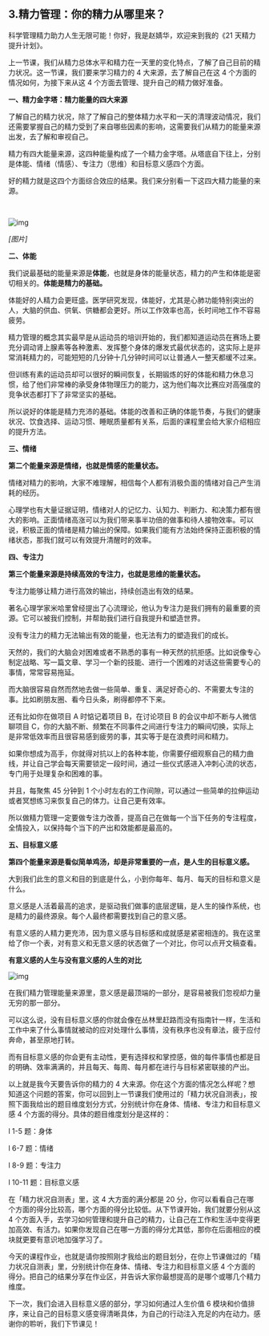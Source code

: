 ## 3.精力管理：你的精力从哪里来？
科学管理精力助力人生无限可能！你好，我是赵婧华，欢迎来到我的《21 天精力提升计划》。


上一节课，我们从精力总体水平和精力在一天里的变化特点，了解了自己目前的精力状况。这一节课，我们要来学习精力的 4 大来源，去了解自己在这 4 个方面的情况如何，为接下来从这 4 个方面去管理、提升自己的精力做好准备。


**一、精力金字塔：精力能量的四大来源**


了解自己的精力状况，除了了解自己的整体精力水平和一天的清理波动情况，我们还需要掌握自己的精力受到了来自哪些因素的影响，这需要我们从精力的能量来源出发，去了解和审视自己。


精力有四大能量来源，这四种能量构成了一个精力金字塔。从塔底自下往上，分别是体能、情绪（情感）、专注力（思维）和目标意义感四个方面。


好的精力就是这四个方面综合效应的结果。我们来分别看一下这四大精力能量的来源。


 


![img](https://pic3.zhimg.com/v2-a8c52ccaf724790636bdb69d1d235322.webp)

*[图片]* 


**二、体能**


我们说最基础的能量来源是**体能**，也就是身体的能量状态，精力的产生和体能是密切相关的。**体能是精力的基础。**


体能好的人精力会更旺盛。医学研究发现，体能好，尤其是心肺功能特别突出的人，大脑的供血、供氧、供糖都会更好。所以工作效率也高，长时间地工作不容易疲劳。


精力管理的概念其实最早是从运动员的培训开始的，我们都知道运动员在赛场上要充分调动肾上腺素等各种激素、发挥整个身体的爆发式最优状态的，这实际上是非常消耗精力的，可能短短的几分钟十几分钟时间可以让普通人一整天都缓不过来。


但训练有素的运动员却可以很好的瞬间恢复，长期锻炼的好的体能和精力休息习惯，给了他们非常棒的承受身体物理压力的能力，这为他们每次比赛应对高强度的竞争状态都打下了非常坚实的基础。


所以说好的体能是精力充沛的基础。体能的改善和正确的体能节奏，与我们的健康状况、饮食选择、运动习惯、睡眠质量都有关系，后面的课程里会给大家介绍相应的提升方法。


**三、情绪**


**第二个能量来源是情绪，也就是情感的能量状态。**


情绪对精力的影响，大家不难理解，相信每个人都有消极负面的情绪对自己产生消耗的经历。


心理学也有大量证据证明，情绪对人的记忆力、认知力、判断力、和决策力都有很大的影响。正面情绪高涨可以为我们带来事半功倍的做事和待人接物效率。可以说，积极正面的情绪是精力输出的保障。如果我们能有方法始终保持正面积极的情绪状态，那我们就可以有效提升清醒时的效率。


**四、专注力**


**第三个能量来源是持续高效的专注力，也就是思维的能量状态。**


专注力能够让精力进行高效的输出，持续创造出有效的结果。


著名心理学家米哈里曾经提出了心流理论，他认为专注力是我们拥有的最重要的资源。它可以被我们控制，并帮助我们进行自我提升和塑造世界。


没有专注力的精力无法输出有效的能量，也无法有力的塑造我们的成长。


天然的，我们的大脑会对困难或者不熟悉的事有一种天然的抗拒感。比如说像专心制定战略、写一篇文章、学习一个新的技能、进行一个困难的对话这些需要专心的事情，常常容易拖延。


而大脑很容易自然而然地去做一些简单、重复、满足好奇心的、不需要太专注的事。比如刷朋友圈、看今日头条，刷得都停不下来。


还有比如你在做项目 A 时惦记着项目 B，在讨论项目 B 的会议中却不断与人微信聊项目 C，你的大脑不断、频繁在不同事件之间进行专注力的瞬间切换，实际上是非常低效率而且很容易感到疲劳的事，其实等于是在浪费时间和精力。


如果你想成为高手，你就得对抗以上的各种本能，你需要仔细观察自己的精力曲线，并让自己学会每天需要锁定一段时间，通过一些仪式感进入冲刺心流的状态，专门用于处理复杂和困难的事。


并且，每聚焦 45 分钟到 1 个小时左右的工作间隙，可以通过一些简单的拉伸运动或者冥想练习来恢复自己的体力。让自己更有效率。


所以做精力管理一定要做专注力改善，提高自己在做每一个当下任务的专注程度，全情投入，以保持每个当下的产出和效能都是最高的。


**五、目标意义感**


**第四个能量来源是看似简单鸡汤，却是非常重要的一点，是人生的目标意义感。**


大到我们此生的意义和目的到底是什么，小到你每年、每月、每天的目标和意义是什么。


意义感是人活着最高的追求，是驱动我们做事的底层逻辑，是人生的操作系统，也是精力的最终源泉。每个人最终都需要找到自己的意义感。


有意义感的人精力更充沛，因为意义感与目标感和成就感是紧密相连的。我在这里给了你一个表，对有意义和无意义感的状态做了一个对比，你可以点开文稿查看。


**有意义感的人生与没有意义感的人生的对比**


![img](https://pic2.zhimg.com/v2-940bcbb672bc308640edbf323aa93bde.webp)

在我们精力管理能量来源里，意义感是最顶端的一部分，是容易被我们忽视却力量无穷的那一部分。


可以这么说，没有目标意义感的你就会像在丛林里赶路而没有指南针一样，生活和工作中来了什么事情就被动的应对处理什么事情，没有秩序也没有章法，疲于应付奔命，甚至原地打转。


而有目标意义感的你会更有主动性，更有选择权和掌控感，做的每件事情也都是目的明确、效率满满的，并且每天、每周、每月都在进行与目标紧密联接的产出。


以上就是我今天要告诉你的精力的 4 大来源。你在这个方面的情况怎么样呢？想知道这个问题的答案，你可以回到上一节课我们使用过的「精力状况自测表」，按照下面我给出的题目维度划分方式，分别统计你在身体、情绪、专注力和目标意义感 4 个方面的得分。具体的题目维度划分是这样的：


l 1-5 题：身体


l 6-7 题：情绪


l 8-9 题：专注力


l 10-11 题：目标意义感


在「精力状况自测表」里，这 4 大方面的满分都是 20 分，你可以看看自己在哪个方面的得分比较高，哪个方面的得分比较低。从下节课开始，我们就要分别从这 4 个方面入手，去学习如何管理和提升自己的精力，让自己在工作和生活中变得更加高效、有活力。如果你发现自己在哪一方面的得分尤其低，那你在后面相应的模块就更要有意识地加强学习了。 


今天的课程作业，也就是请你按照刚才我给出的题目划分，在你上节课做过的「精力状况自测表」里，分别统计你在身体、情绪、专注力和目标意义感 4 个方面的得分。把自己的结果分享在作业区，并告诉大家你最想提高的是哪个或哪几个精力维度。


下一次，我们会进入目标意义感的部分，学习如何通过人生价值 6 模块和价值排序，来让自己的目标意义感变得清晰具体，为自己的行动注入充足的内在动力。感谢你的聆听，我们下节课见！

